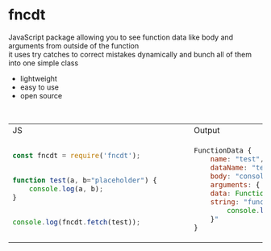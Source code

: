 # fncdt
JavaScript package allowing you to see function data like body and arguments from outside of the function<br>
it uses try catches to correct mistakes dynamically and bunch all of them into one simple class

- lightweight
- easy to use
- open source

<br>

<table>
<tr>
<td>JS</td><td>Output</td>
</tr>
<tr>
<td>
  
```js
const fncdt = require('fncdt');


function test(a, b="placeholder") {       
    console.log(a, b);
}


console.log(fncdt.fetch(test));
```

</td>

<td>

```js
FunctionData {
    name: "test",
    dataName: "test",
    body: "console.log(a, b);",
    arguments: { a: null, b: "placeholder" },
    data: Function,
    string: "function test(a, b="placeholder") {
        console.log(a, b);
    }"
}
```
  
</td>

</tr>
</table>
